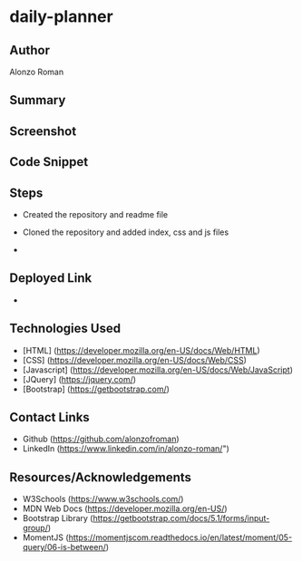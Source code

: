 # daily-planner

## Author
Alonzo Roman

## Summary


## Screenshot

<!-- <img src="./assets/images/site-screenshot.jpg"> -->

## Code Snippet

<!-- <img src="./assets/images/code-snippet.jpg"> -->

## Steps
- Created the repository and readme file

- Cloned the repository and added index, css and js files

- 

## Deployed Link
- [](#)

## Technologies Used
- [HTML] (https://developer.mozilla.org/en-US/docs/Web/HTML)
- [CSS] (https://developer.mozilla.org/en-US/docs/Web/CSS)
- [Javascript] (https://developer.mozilla.org/en-US/docs/Web/JavaScript)
- [JQuery] (https://jquery.com/)
- [Bootstrap] (https://getbootstrap.com/)


## Contact Links

- Github (https://github.com/alonzofroman)
- LinkedIn (https://www.linkedin.com/in/alonzo-roman/")

## Resources/Acknowledgements 

- W3Schools (https://www.w3schools.com/)
- MDN Web Docs (https://developer.mozilla.org/en-US/)
- Bootstrap Library (https://getbootstrap.com/docs/5.1/forms/input-group/)
- MomentJS (https://momentjscom.readthedocs.io/en/latest/moment/05-query/06-is-between/)